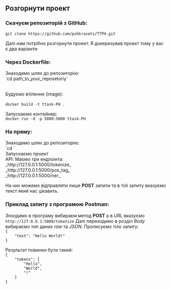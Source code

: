 <H2>Розгорнути проект</H2>
<H3>Скачуєм репозиторій з GitHub:</H3>

`git clone https://github.com/pshkravets/TTPH.git` <br>

Далі нам потрібно розгорнути проект. Я докеризував проект 
тому у вас є два варіанти: <br>

<H3>Через Dockerfile:</H3>
Знаходимо шлях до репозиторію: <br>
`cd path_to_your_reposetoriy` <br><br>

Будуємо втілення (image): <br><br>
`docker build -t ttask-PH .`

Запускаємо контейнер: <br>
`docker run -d -p 5000:5000 ttask-PH`


<H3>На пряму:</H3>
Знаходимо шлях до репозиторію: <br>
`cd <path to your reposetoriy>` <br>
Запускаємо проект <br
`python views.py`


<H2>API:</H2>
Маємо три ендпоінта: <br>
_http://127.0.0.1:5000/tokenize_ <br>
_http://127.0.0.1:5000/pos_tag_ <br>
_http://127.0.0.1:5000/ner_

На них можемо відправляти лише **POST** запити та в тілі запиту 
вказуємо текст який нас цікавить. 

<H3>Приклад запиту з програмою Postman:</H3>

Зпходимо в програму вибираєм метод **POST** а в URL вказуємо 
`http://127.0.0.1:5000/tokenize`
Далі переходимо в розділ _Body_ вибираємо тип даних _raw_ та _JSON_.
Прописуємо тіло запиту:<br>
` { ` <br>
`    "text": "Hello World!"` <br>
`}` <br>

Результат повинен бути такий:<br>
`{`<br>
`    "tokens": [` <br> 
`        "Hello",` <br>
`        "World",` <br>
`        "!"` <br>
`    ]` <br>
`}`